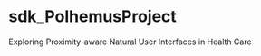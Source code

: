sdk_PolhemusProject
===================

Exploring Proximity-aware Natural User Interfaces in Health Care
